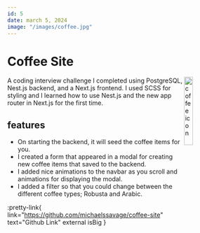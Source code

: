 ```yaml
---
id: 5
date: march 5, 2024
image: "/images/coffee.jpg"
---
```


# Coffee Site

<img src="/images/coffee.jpg" width="20%" alt="coffee icon" align="right" />

A coding interview challenge I completed using PostgreSQL, Nest.js backend, and a Next.js frontend. I used SCSS for styling and I learned how to use Nest.js and the new app router in Next.js for the first time.

## features

- On starting the backend, it will seed the coffee items for you.
- I created a form that appeared in a modal for creating new coffee items that saved to the backend.
- I added nice animations to the navbar as you scroll and animations for displaying the modal.
- I added a filter so that you could change between the different coffee types; Robusta and Arabic.

:pretty-link{ link="https://github.com/michaelssavage/coffee-site" text="Github Link" external isBig }